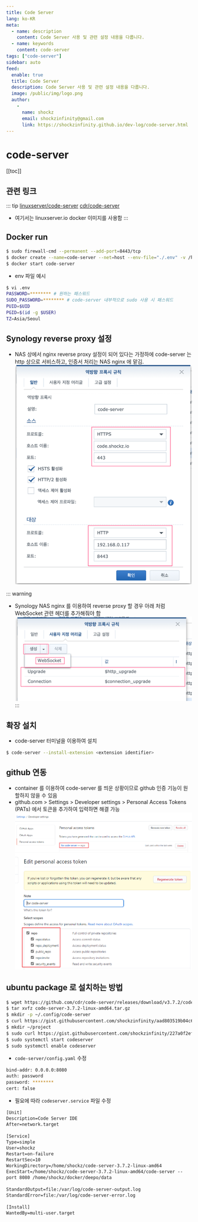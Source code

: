 ```yaml
---
title: Code Server
lang: ko-KR
meta:
  - name: description
    content: Code Server 사용 및 관련 설정 내용을 다룹니다.
  - name: keywords
    content: code-server
tags: ["code-server"]
sidebar: auto
feed:
  enable: true
  title: Code Server
  description: Code Server 사용 및 관련 설정 내용을 다룹니다.
  image: /public/img/logo.png
  author:
    -
      name: shockz
      email: shockzinfinity@gmail.com
      link: https://shockzinfinity.github.io/dev-log/code-server.html
---
```


# code-server

<TagLinks />

[[toc]]

## 관련 링크

::: tip
[linuxserver/code-server](https://www.linuxserver.io/)
[cdr/code-server](https://github.com/cdr/code-server)

- 여기서는 linuxserver.io docker 이미지를 사용함
:::

## Docker run

```bash
$ sudo firewall-cmd --permanent --add-port=8443/tcp
$ docker create --name=code-server --net=host --env-file="./.env" -v /home/shockz/docker/code-server/config:/config --restart unless-stopped linuxserver/code-server
$ docker start code-server
```

- env 파일 예시
```bash
$ vi .env
PASSWORD=******** # 원하는 패스워드
SUDO_PASSWORD=******** # code-server 내부적으로 sudo 사용 시 패스워드
PUID=$UID
PGID=$(id -g $USER)
TZ=Asia/Seoul
```

## Synology reverse proxy 설정

- NAS 상에서 nginx reverse proxy 설정이 되어 있다는 가정하에 code-server 는 http 상으로 서비스하고, 인증서 처리는 NAS nginx 에 맡김.  
![code-server.reverse](./image/code-server.reverse.2.png)

::: warning
- Synology NAS nginx 를 이용하여 reverse proxy 할 경우 아래 처럼 WebSocket 관련 헤더를 추가해줘야 함
![code-server.reverse](./image/code-server.reverse.1.png)
:::

## 확장 설치

- code-server 터미널을 이용하여 설치
```bash
$ code-server --install-extension <extension identifier>
```

## github 연동

- container 를 이용하여 code-server 를 띄운 상황이므로 github 인증 기능이 원할하지 않을 수 있음
- github.com > Settings > Developer settings > Personal Access Tokens (PATs) 에서 토큰을 추가하여 입력하면 해결 가능
![code-server.github](./image/code-server.github.1.png)
![code-server.github](./image/code-server.github.2.png)

## ubuntu package 로 설치하는 방법

```bash
$ wget https://github.com/cdr/code-server/releases/download/v3.7.2/code-server-3.7.2-linux-amd64.tar.gz
$ tar xvfz code-server-3.7.2-linux-amd64.tar.gz
$ mkdir -p ~/.config/code-server
$ curl https://gist.githubusercontent.com/shockzinfinity/aad803519b04c6bd06c9424f43f00233/raw/147d3e425744c8327efd62f750c7b18dbe463405/config.yaml -o ~/.config/code-server/config.yaml
$ mkdir ~/project
$ sudo curl https://gist.githubusercontent.com/shockzinfinity/227a0f2ef792fdbe01063c72f564ba7a/raw/7a06277a3f38c90543259aea9198d7ad22ebce2e/codeserver.service -o /lib/systemd/system/codeserver.service
$ sudo systemctl start codeserver
$ sudo systemctl enable codeserver
```
- `code-server/config.yaml` 수정
```bash
bind-addr: 0.0.0.0:8080
auth: password
password: ********
cert: false
```
- 필요에 따라 `codeserver.service` 파일 수정
```bash{7,11}
[Unit]
Description=Code Server IDE
After=network.target

[Service]
Type=simple
User=shockz
Restart=on-failure
RestartSec=10
WorkingDirectory=/home/shockz/code-server-3.7.2-linux-amd64
ExecStart=/home/shockz/code-server-3.7.2-linux-amd64/code-server --port 8080 /home/shockz/docker/deepo/data

StandardOutput=file:/var/log/code-server-output.log
StandardError=file:/var/log/code-server-error.log

[Install]
WantedBy=multi-user.target
```
